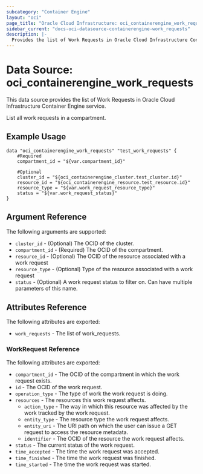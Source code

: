```yaml
---
subcategory: "Container Engine"
layout: "oci"
page_title: "Oracle Cloud Infrastructure: oci_containerengine_work_requests"
sidebar_current: "docs-oci-datasource-containerengine-work_requests"
description: |-
  Provides the list of Work Requests in Oracle Cloud Infrastructure Container Engine service
---
```


# Data Source: oci_containerengine_work_requests
This data source provides the list of Work Requests in Oracle Cloud Infrastructure Container Engine service.

List all work requests in a compartment.

## Example Usage

```hcl
data "oci_containerengine_work_requests" "test_work_requests" {
	#Required
	compartment_id = "${var.compartment_id}"

	#Optional
	cluster_id = "${oci_containerengine_cluster.test_cluster.id}"
	resource_id = "${oci_containerengine_resource.test_resource.id}"
	resource_type = "${var.work_request_resource_type}"
	status = "${var.work_request_status}"
}
```

## Argument Reference

The following arguments are supported:

* `cluster_id` - (Optional) The OCID of the cluster.
* `compartment_id` - (Required) The OCID of the compartment.
* `resource_id` - (Optional) The OCID of the resource associated with a work request
* `resource_type` - (Optional) Type of the resource associated with a work request
* `status` - (Optional) A work request status to filter on. Can have multiple parameters of this name.


## Attributes Reference

The following attributes are exported:

* `work_requests` - The list of work_requests.

### WorkRequest Reference

The following attributes are exported:

* `compartment_id` - The OCID of the compartment in which the work request exists.
* `id` - The OCID of the work request.
* `operation_type` - The type of work the work request is doing.
* `resources` - The resources this work request affects.
	* `action_type` - The way in which this resource was affected by the work tracked by the work request.
	* `entity_type` - The resource type the work request affects.
	* `entity_uri` - The URI path on which the user can issue a GET request to access the resource metadata.
	* `identifier` - The OCID of the resource the work request affects.
* `status` - The current status of the work request.
* `time_accepted` - The time the work request was accepted.
* `time_finished` - The time the work request was finished.
* `time_started` - The time the work request was started.

